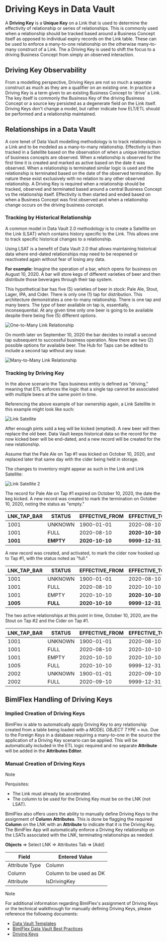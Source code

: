 # Driving Keys in Data Vault

A **Driving Key** is a **Unique Key** on a Link that is used to determine the effectivity of relationship or series of relationships.
This is commonly used when a relationship should be tracked based around a Business Concept itself as opposed to individual expiry records on the Link table.
These can be used to enforce a many-to-one relationship on the otherwise many-to-many construct of a Link.
The a Driving Key is used to shift the focus to a driving Business Concept from simply an observed interaction.

## Driving Key Observability

From a modelling perspective, Driving Keys are not so much a separate construct as much as they are a qualifier on an existing one.
In practice a Driving Key is a term given to an existing Business Concept to 'drive' a Link.
The key itself is commonly the Business Key of the driving Business Concept or a source key persisted as a degenerate field on the Link itself.
Driving Keys don't change a model, but rather indicate how ELT/ETL should be performed and a relationship maintained.

## Relationships in a Data Vault

A core tenet of Data Vault modelling methodology is to track relationships in a Link and to be modeled as a many-to-many relationship.
Effectivity is then tracked in a Satellite based on the observation of when a unique interaction of business concepts are observed.
When a relationship is observed for the first time it is created and marked as active based on the date it was observed.
When a relationship is terminated similar logic is used and the relationship is terminated based on the date of the observed termination.
By nature these exist exclusively with no relation to any other observed relationship.
A Driving Key is required when a relationship should be tracked, observed and terminated based around a central Business Concept vs the relationship itself.
Effectivity is then started and ended based on when a Business Concept was first observed and when a relationship change occurs on the driving business concept.

### Tracking by Historical Relationship

A common model in Data Vault 2.0 methodology is to create a Satellite on the Link (LSAT) which contains history specific to the Link.
This allows one to track specific historical changes to a relationship.
<!-- without having to reference or query any of the Hubs or Links associated with the data. -->
<!-- The above cut out sections doesn't really fit that well. -->
Using LSAT is a benefit of Data Vault 2.0 that allows maintaining historical data where end-dated relationships may need to be reopened or reactivated again without fear of losing any data.
<!-- Tweaked above paragraph and migrated from the DK section.  LSAT's do not depend on a Driving Key.  -->

**For example:** Imagine the operation of a bar, which opens for business on August 10, 2020. A bar will store kegs of different varieties of beer and then distribute those beverages through their tap system.

This hypothetical bar has five (5) varieties of beer in stock: Pale Ale, Stout, Lager, IPA, and Cider.
There is only one (1) tap for distribution.
This architecture demonstrates a one-to-many relationship.
There is one tap and many beers.
The *type* of beer available on tap is, essentially, inconsequential.
At any given time only one beer is going to be available despite there being five (5) different options.

![One-to-Many Link Relationship](/bimlflex/concepts/images/beer-link-one-to-many.jpg "One-To_Many Link Relationship")

On month later on September 10, 2020 the bar decides to install a second tap subsequent to successful business operation.
Now there are two (2) possible options for available beer.
The Hub for Taps can be edited to include a second tap without any issue.
<!-- The architecture has now changed from a one-to-many relationship to many-to-many. -->
<!-- 
The above line is not correct.  The architecture is still one-to-many.  Tap #1 having both Pale Ale AND Stout at the SAME TIME would be many-to-many.
The above example shows TWO taps, each with a separate relationships, and each only having ONE beer. 
-->

<!-- 
## TODO: Also highlight the ability to accommodate a shift from many-to-on => many-to-many without issue.
## Almost there but has the issues stated above.  You could use the next for lines as adjustments.
## Take out the concept of tap and replace it with a BAR which would have multiple taps.  We start out only supplying one beer in Jan (due to one tap).
## Then next month we add a second tap to the BAR.  At this point we have two active relationship to the bar, Pale Ale (Jan) and Stout (Feb).
## This would be an example of many-to-many.  Important note, many-to-many CAN NOT have a Driving Key.  That is what I wanted to highlight.
-->

![Many-to-Many Link Relationship](/bimlflex/concepts/images/beer-link-many-to-many.jpg "Many-To_Many Link Relationship")

<!--
##  TODO: Outline example of a Driving Key and demonstrate the termination of a new relationship coming into a driving key. ##
##  TODO: Also highlight the requirement of a many-to-one and the potential pitfalls. ##
-->

<!-- Refactor below into above examples. -->

### Tracking by Driving Key

<!-- 
## TODO: Comment on how the above BEER/BAR design was an early business model which has since changed to your current BEER_TAP.
## Something to the effect of: After the instalation of the second tap (a previously unforseen circumenstance) the old model became
## difficulat to manage and report on.  Multiple active relationships were causing problems so after meeting with the business
## to gather more information we created a TAP concept and associated TAP_BEER.

## There would also then also be a BAR_TAP relationship that would close the gap and complete the previous report requirements.
## This is likely not needed to be mentioned though.  Just adding for context.
-->

<!-- 
## Note on your Link name.  Generally the primary business concept (if there is one) would be placed first in the name.
## In this case it is the TAP so it should really be TAP_BEER (or LNK_TAP_BEER if you want to use BFX default naming practice).
-->

In the above scenario the Taps business entity is defined as "driving," meaning that ETL enforces the logic that a single tap cannot be associated with multiple beers at the same point in time.

Referencing the above example of bar ownership again, a Link Satellite in this example might look like such:
<!-- 
## TODO: Do a similar example as below but for ## Historical Tracking above.
| LNK_TAP_BAR | STATUS | EFFECTIVE_FROM | EFFECTIVE_TO | IS_CURRENT |
| ----------- | ------ | -------------- | ------------ | ---------- |
| 1001        | FULL   | 2020-08-10     | 9999-12-31   | Y          |
| 2002        | FULL   | 2020-09-10     | 9999-12-31   | Y          |
-->

![Link Satellite](/bimlflex/concepts/images/link-sat-beers.jpg "Link Satellite")

<!-- The Link Satellite has, by design, created a "zero record" to initiate a historical data timeline. -->
<!--The above line is not accurate for basic LSAT design, and the "zero record" is a DK reference, not LSAT. -->

<!--
The zero record acknowledges the business entity 1001 (beer on Tap #1) but acknowledges that nothing was known about this relationship until the first record, August 10, 2020, when the bar first opened and the relationship was created.
The record for business entity 2002 (beer on Tap #2) was entered on September 10, 2020.
This record does not require a zero record since it did not exist prior to the creation of any historical data.
-->
<!-- The actual creation of the "zero record" is optional and not required so we should probably remove it from examples.  -->

<!--
Is isn't since when the record enters the system that determines the zero record creation, it is the relationship to the DK.
If it is the first record of a DK (in this case it would be Tap Number) then it would get a zero record.
2002 uses a separate TAP so it would get zero record.

Corrected Zero Record Example.
| LNK_TAP_BAR | STATUS  | EFFECTIVE_FROM | EFFECTIVE_TO | IS_CURRENT |
| ----------- | ------- | -------------- | ------------ | ---------- |
| 1001        | UNKNOWN | 1900-01-01     | 2020-08-10   | N          |
| 1001        | FULL    | 2020-08-10     | 9999-12-31   | Y          |
| 2002        | UNKNOWN | 1900-01-01     | 2020-09-10   | N          |
| 2002        | FULL    | 2020-09-10     | 9999-12-31   | Y          |
-->

After enough pints sold a keg will be kicked (emptied).
A new beer will then replace the old beer.
Data Vault keeps historical data so the record for the now kicked beer will be end-dated, and a new record will be created for the new relationship.

Assume that the Pale Ale on Tap #1 was kicked on October 10, 2020, and replaced later that same day with the cider being held in storage.

The changes to inventory might appear as such in the Link and Link Satellite:

![Link Satellite 2](/bimlflex/concepts/images/link-sat-beers-02.jpg "Link Satellite 2")

<!-- See inserted examples for what happens at each step. -->
The record for Pale Ale on Tap #1 expired on October 10, 2020, the date the keg kicked.
A new record was created to mark the termination on October 10, 2020, noting the status as "empty."

| LNK_TAP_BAR | STATUS    | EFFECTIVE_FROM | EFFECTIVE_TO   | IS_CURRENT |
| ----------- | --------- | -------------- | -------------- | ---------- |
| 1001        | UNKNOWN   | 1900-01-01     | 2020-08-10     | N          |
| 1001        | FULL      | 2020-08-10     | **2020-10-10** | **N**      |
| **1001**    | **EMPTY** | **2020-10-10** | **9999-12-31** | **Y**      |

A new record was created, and activated, to mark the cider now hooked up to Tap #1, with the status noted as "full."

| LNK_TAP_BAR | STATUS   | EFFECTIVE_FROM | EFFECTIVE_TO   | IS_CURRENT |
| ----------- | -------- | -------------- | -------------- | ---------- |
| 1001        | UNKNOWN  | 1900-01-01     | 2020-08-10     | N          |
| 1001        | FULL     | 2020-08-10     | 2020-10-10     | N          |
| 1001        | EMPTY    | 2020-10-10     | **2020-10-10** | **N**      |
| **1005**    | **FULL** | **2020-10-10** | **9999-12-31** | **Y**      |

The two active relationships at this point in time, October 10, 2020, are the Stout on Tap #2 and the Cider on Tap #1.

| LNK_TAP_BAR | STATUS  | EFFECTIVE_FROM | EFFECTIVE_TO | IS_CURRENT |
| ----------- | ------- | -------------- | ------------ | ---------- |
| 1001        | UNKNOWN | 1900-01-01     | 2020-08-10   | N          |
| 1001        | FULL    | 2020-08-10     | 2020-10-10   | N          |
| 1001        | EMPTY   | 2020-10-10     | 2020-10-10   | N          |
| 1005        | FULL    | 2020-10-10     | 9999-12-31   | Y          |
| 2002        | UNKNOWN | 1900-01-01     | 2020-09-10   | N          |
| 2002        | FULL    | 2020-09-10     | 9999-12-31   | Y          |

## BimlFlex Handling of Driving Keys

<!-- TODO: General intro section. -->

### Implied Creation of Driving Keys

<!-- TODO: Show screens of the Object table set appropriately and of the columns tab showing a relationship that will have a DK.  -->

BimlFlex is able to automatically apply Driving Key to any relationship created from a table being loaded with a *MODEL OBJECT TYPE* = `Hub`.
Due to the Foreign Keys in a database requiring a many-to-one in the source the application of a Driving Key scenario can be applied.
This will be automatically included in the ETL logic required and no separate **Attribute** will be added in the **Attributes Editor**.

### Manual Creation of Driving Keys

<!-- TODO: Show screens of the process in BimlFlex.  -->

> [!NOTE]
> Perquisites:
>
> - The Link must already be accelerated.
> - The column to be used for the Driving Key must be on the LNK (not LSAT).

BimlFlex also offers users the ability to manually define Driving Keys to the assignment of **Column Attributes**.
This is done be flagging the required **Column** on the LNK with an **Attribute** to indicate that it is the Driving Key.
The BimlFlex App will automatically enforce a Driving Key relationship on the LSATs associated with the LNK, terminating relationships as needed.

**Objects** => Select LNK => Attributes Tab => [Add]

| Field          | Entered Value           |
| -------------- | ----------------------- |
| Attribute Type | Column                  |
| Column         | Column to be used as DK |
| Attribute      | IsDrivingKey            |

> [!NOTE]
> For additional information regarding BimlFlex's assignment of Driving Keys or the technical walkthrough for manually defining Driving Keys, please reference the following documents:
>
> - [Data Vault Templates](xref:data-vault-templates)
> - [BimlFlex Data Vault Best Practices](xref:data-vault-standards)
> - [Driving Keys](xref:driving-keys)